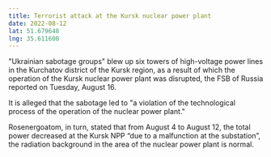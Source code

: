 ```yaml
---
title: Terrorist attack at the Kursk nuclear power plant
date: 2022-08-12
lat: 51.679648
lng: 35.611608
---
```


"Ukrainian sabotage groups" blew up six towers of high-voltage power lines in the Kurchatov district of the Kursk region, as a result of which the operation of the Kursk nuclear power plant was disrupted, the FSB of Russia reported on Tuesday, August 16.

It is alleged that the sabotage led to "a violation of the technological process of the operation of the nuclear power plant."

Rosenergoatom, in turn, stated that from August 4 to August 12, the total power decreased at the Kursk NPP “due to a malfunction at the substation”, the radiation background in the area of ​​the nuclear power plant is normal.